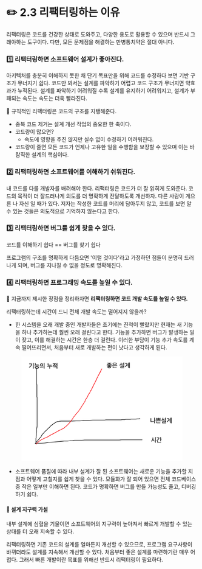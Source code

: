 # ✏️ 2.3 리팩터링하는 이유

리팩터링은 코드를 건강한 상태로 도와주고, 다양한 용도로 활용할 수 있으며 반드시 그래야하는 도구이다. 다만, 모든 문제점을 해결하는 만병통치약은 절대 아니다.

### 1️⃣ 리팩터링하면 소프트웨어 설계가 좋아진다.

아키텍처를 충분히 이해하지 못한 채 단기 목표만을 위해 코드를 수정하다 보면 기반 구조가 무너지기 쉽다. 코드만 봐서는 설계를 파악하기 어렵고 코드 구조가 무너지면 약효과가 누적된다. 설계를 파악하기 어려워질 수록 설계를 유지하기 어려워지고, 설계가 부패되는 속도는 속도는 더욱 빨라진다.

🎈 규칙적인 리팩터링은 코드의 구조를 지탱해준다.

* 중복 코드 제거는 설계 개선 작업의 중요한 한 축이다.
* 코드량이 많으면?
  * 속도에 영향을 주진 않지만 실수 없이 수정하기 어려워진다.
* 코드량이 줄면 모든 코드가 언제나 고유한 일을 수행함을 보장할 수 있으며 이는 바람직한 설계의 핵심이다.

### 2️⃣ 리팩터링하면 소프트웨어를 이해하기 쉬워진다.

내 코드를 다룰 개발자를 배려해야 한다. 리팩터링은 코드가 더 잘 읽히게 도와준다. 코드의 목적이 더 잘드러나게 의도를 더 명확하게 전달하도록 개선하자. 다른 사람이 게으른 나 자신 일 때가 있다. 저자는 작성한 코드를 머리에 담아두지 않고, 코드를 보면 알 수 있는 것들은 의도적으로 기억하지 않는다고 한다.

### 3️⃣ 리팩터링하면 버그를 쉽게 찾을 수 있다.

코드를 이해하기 쉽다 == 버그를 찾기 쉽다

프로그램의 구조를 명확하게 다듬으면 '이럴 것이다'라고 가정하던 점들이 분명히 드러나게 되며, 버그를 지나칠 수 없을 정도로 명확해진다.

### 4️⃣ 리팩터링하면 프로그래밍 속도를 높일 수 있다.

🎈 지금까지 제시한 장점을 정리하자면 **리팩터링하면 코드 개발 속도를 높일 수 있다.**

리팩터링하는데 시간이 드니 전체 개발 속도는 떨어지지 않을까?

* 한 시스템을 오래 개발 중인 개발자들은 초기에는 진척이 빨랐지만 현재는 새 기능을 하나 추가하는데 훨씬 오래 걸린다고 한다. 기능을 추가하면 버그가 발생하는 일이 잦고, 이를 해결하는 시간은 한층 더 걸린다. 이러한 부담이 기능 추가 속도를 계속 떨어뜨리면서, 처음부터 새로 개발하는 편이 낫다고 생각하게 된다.

<figure><img src="../../.gitbook/assets/image.png" alt=""><figcaption></figcaption></figure>

* 소프트웨어 품질에 따라 내부 설계가 잘 된 소프트웨어는 새로운 기능을 추가할 지점과 어떻게 고칠지를 쉽게 찾을 수 있다. 모듈화가 잘 되어 있으면 전체 코드베이스 중 작은 일부만 이해하면 된다. 코드가 명확하면 버그를 만들 가능성도 줄고, 디버깅하기 쉽다.&#x20;

#### 🎈 설계 지구력 가설

내부 설계에 심혈을 기울이면 소프트웨어의 지구력이 높아져서 빠르게 개발할 수 있는 상태를 더 오래 지속할 수 있다.



리팩터링하면 기존 코드의 설계를 얼마든지 개선할 수 있으므로, 프로그램 요구사항이 바뀌더라도 설계를 지속해서 개선할 수 있다. 처음부터 좋은 설계를 마련하기란 매우 어렵다. 그래서 빠른 개발이란 목표를 위해선 반드시 리팩터링이 필요하다.
